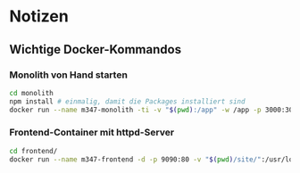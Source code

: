 # Notizen

## Wichtige Docker-Kommandos

### Monolith von Hand starten

```sh
cd monolith
npm install # einmalig, damit die Packages installiert sind
docker run --name m347-monolith -ti -v "$(pwd):/app" -w /app -p 3000:3000 node:20 node server.js
```

### Frontend-Container mit httpd-Server

```sh
cd frontend/
docker run --name m347-frontend -d -p 9090:80 -v "$(pwd)/site/":/usr/local/apache2/htdocs/ httpd
```

